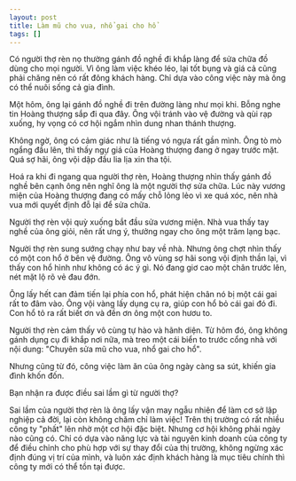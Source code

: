```yaml
---
layout: post
title: Làm mũ cho vua, nhổ gai cho hổ
tags: []
---
```

Có người thợ rèn nọ thường gánh đồ nghề đi khắp làng để sửa chữa đồ dùng cho mọi người. Vì ông làm việc khéo léo, lại tốt bụng và giá cả cũng phải chăng nên có rất đông khách hàng. Chỉ dựa vào công việc này mà ông có thể nuôi sống cả gia đình.

Một hôm, ông lại gánh đồ nghề đi trên đường làng như mọi khi. Bỗng nghe tin Hoàng thượng sắp đi qua đây. Ông vội tránh vào vệ đường và qùi rạp xuống, hy vọng có cơ hội ngắm nhìn dung nhan thánh thượng.

Không ngờ, ông có cảm giác như là tiếng vó ngựa rất gần mình. Ông tò mò ngẩng đầu lên, thì thấy ngự giá của Hoàng thượng đang ở ngay trước mặt. Quá sợ hãi, ông vội dập đầu lia lịa xin tha tội.

Hoá ra khi đi ngang qua người thợ rèn, Hoàng thượng nhìn thấy gánh đồ nghề bên cạnh ông nên nghĩ ông là một người thợ sửa chữa. Lúc này vương miện của Hoàng thượng đang có mấy chỗ lỏng lẻo vì xe quá xóc, nên nhà vua mới quyết định đỗ lại để sửa chữa.

Người thợ rèn vội quỳ xuống bắt đầu sửa vương miện. Nhà vua thấy tay nghề của ông giỏi, nên rất ưng ý, thưởng ngay cho ông một trăm lạng bạc.

Người thợ rèn sung sướng chạy như bay về nhà. Nhưng ông chợt nhìn thấy có một con hổ ở bên vệ đường. Ông vô vùng sợ hãi song vội định thần lại, vì thấy con hổ hình như không có ác ý gì. Nó đang giơ cao một chân trước lên, nét mặt lộ rõ vẻ đau đớn.

Ông lấy hết can đảm tiến lại phía con hổ, phát hiện chân nó bị một cái gai rất to đâm vào. Ông vội vàng lấy dụng cụ ra, giúp con hổ bỏ cái gai đó đi. Con hổ tỏ ra rất biết ơn và đền ơn ông một con hươu to.

Người thợ rèn cảm thấy vô cùng tự hào và hãnh diện. Từ hôm đó, ông không gánh dụng cụ đi khắp nơi nữa, mà treo một cái biển to trước cổng nhà với nội dung: "Chuyên sửa mũ cho vua, nhổ gai cho hổ".

Nhưng cũng từ đó, công việc làm ăn của ông ngày càng sa sút, khiến gia đình khốn đốn.

Bạn nhận ra được điều sai lầm gì từ người thợ?

Sai lầm của người thợ rèn là ông lấy vận may ngẫu nhiên để làm cơ sở lập nghiệp cả đời, lại còn không chăm chỉ làm việc! Trên thị trường có rất nhiều công ty "phất" lên nhờ một cơ hội đặc biệt. Nhưng cơ hội không phải ngày nào cũng có. Chỉ có dựa vào năng lực và tài nguyên kinh doanh của công ty để điều chỉnh cho phù hợp với sự thay đổi của thị trường, không ngừng xác định đúng vị trí của mình, và luôn xác định khách hàng là mục tiêu chính thì công ty mới có thể tồn tại được.